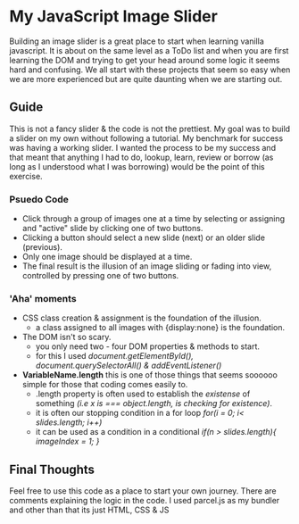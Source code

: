 # My JavaScript Image Slider
Building an image slider is a great place to start when learning vanilla javascript.
It is about on the same level as a ToDo list and when you are first learning the DOM and 
trying to get your head around some logic it seems hard and confusing.  We all start with these
projects that seem so easy when we are more experienced but are quite daunting when we are starting out.
## Guide
This is not a fancy slider & the code is not the prettiest.  My goal was to build a slider on my own without following a tutorial.
My benchmark for success was having a working slider. I wanted the process to be my success and that meant that anything I had to do, lookup, learn, 
review or borrow (as long as I understood what I was borrowing) would be the point of this exercise.

### Psuedo Code
- Click through a group of images one at a time by selecting or assigning 
and "active" slide by clicking one of two buttons.
- Clicking a button should select a new slide (next) or an older slide (previous).
- Only one image should be displayed at a time.
- The final result is the illusion of an image sliding or fading into view, controlled by pressing one of
two buttons.
### 'Aha' moments
- CSS class creation & assignment is the foundation of the illusion. 
  - a class assigned to all images with {display:none} is the foundation.
- The DOM isn't so scary.
  - you only need two - four DOM properties & methods to start.
  - for this I used *document.getElementById(), document.querySelectorAll() & addEventListener()*
- **VariableName.length** this is one of those things that seems soooooo simple for those that coding comes easily to.
  - .length property is often used to establish the *existense* of something  *(i.e x is === object.length, is checking for existence)*.
  - it is often our stopping condition in a for loop  *for(i = 0; i< slides.length; i++)*
  - it can be used as a condition in a conditional   *if(n > slides.length){
                                                     imageIndex = 1;
                                                    }*
## Final Thoughts
Feel free to use this code as a place to start your own journey.
There are comments explaining the logic in the code.
I used parcel.js as my bundler and other than that its just HTML, CSS & JS




